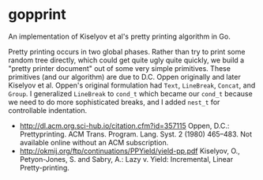 # gopprint
An implementation of Kiselyov et al's pretty printing algorithm in Go.

Pretty printing occurs in two global phases.  Rather than try to print
some random tree directly, which could get quite ugly quite quickly,
we build a "pretty printer document" out of some very simple
primitives.  These primitives (and our algorithm) are due to
D.C. Oppen originally and later Kiselyov et al.  Oppen's original
formulation had `Text`, `LineBreak`, `Concat`, and `Group`.  I
generalized `LineBreak` to `cond_t` which became our `cond_t` because
we need to do more sophisticated breaks, and I added `nest_t` for
controllable indentation.

 * http://dl.acm.org.sci-hub.io/citation.cfm?id=357115 Oppen, D.C.: Prettyprinting. ACM Trans. Program. Lang. Syst. 2 (1980) 465–483.    Not available online without an ACM subscription.
 * http://okmij.org/ftp/continuations/PPYield/yield-pp.pdf Kiselyov, O., Petyon-Jones, S. and Sabry, A.: Lazy v. Yield: Incremental, Linear Pretty-printing.
